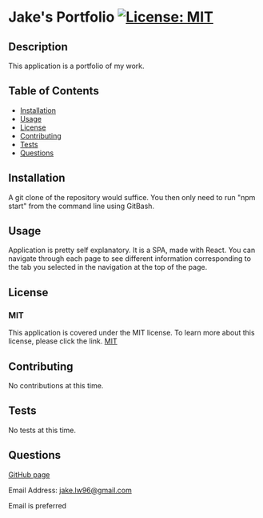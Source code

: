 # Jake's Portfolio [![License: MIT](https://img.shields.io/badge/License-MIT-yellow.svg)](https://opensource.org/licenses/MIT)
  
## Description

This application is a portfolio of my work.

## Table of Contents

- [Installation](#installation)
- [Usage](#usage)
- [License](#license)
- [Contributing](#contributing)
- [Tests](#tests)
- [Questions](#questions)
  
## Installation
  
A git clone of the repository would suffice. You then only need to run "npm start" from the command line using GitBash.

## Usage

Application is pretty self explanatory. It is a SPA, made with React. You can navigate through each page to see different information corresponding to the tab you selected in the navigation at the top of the page.

## License 
    
  ### MIT
  This application is covered under the MIT license. To learn more about this license,
  please click the link. [MIT](https://choosealicense.com/licenses/mit/)
  

## Contributing

No contributions at this time.

## Tests

No tests at this time.

## Questions

[GitHub page](https://github.com/jakelw96)
  
Email Address: jake.lw96@gmail.com

Email is preferred
